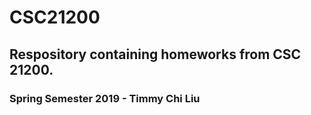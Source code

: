 # CSC21200
## Respository containing homeworks from CSC 21200. 
### Spring Semester 2019 - Timmy Chi Liu
